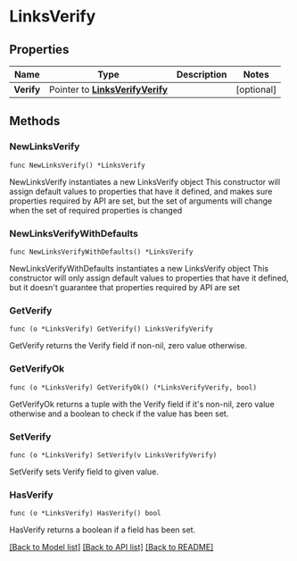 # LinksVerify

## Properties

Name | Type | Description | Notes
------------ | ------------- | ------------- | -------------
**Verify** | Pointer to [**LinksVerifyVerify**](LinksVerifyVerify.md) |  | [optional] 

## Methods

### NewLinksVerify

`func NewLinksVerify() *LinksVerify`

NewLinksVerify instantiates a new LinksVerify object
This constructor will assign default values to properties that have it defined,
and makes sure properties required by API are set, but the set of arguments
will change when the set of required properties is changed

### NewLinksVerifyWithDefaults

`func NewLinksVerifyWithDefaults() *LinksVerify`

NewLinksVerifyWithDefaults instantiates a new LinksVerify object
This constructor will only assign default values to properties that have it defined,
but it doesn't guarantee that properties required by API are set

### GetVerify

`func (o *LinksVerify) GetVerify() LinksVerifyVerify`

GetVerify returns the Verify field if non-nil, zero value otherwise.

### GetVerifyOk

`func (o *LinksVerify) GetVerifyOk() (*LinksVerifyVerify, bool)`

GetVerifyOk returns a tuple with the Verify field if it's non-nil, zero value otherwise
and a boolean to check if the value has been set.

### SetVerify

`func (o *LinksVerify) SetVerify(v LinksVerifyVerify)`

SetVerify sets Verify field to given value.

### HasVerify

`func (o *LinksVerify) HasVerify() bool`

HasVerify returns a boolean if a field has been set.


[[Back to Model list]](../README.md#documentation-for-models) [[Back to API list]](../README.md#documentation-for-api-endpoints) [[Back to README]](../README.md)


